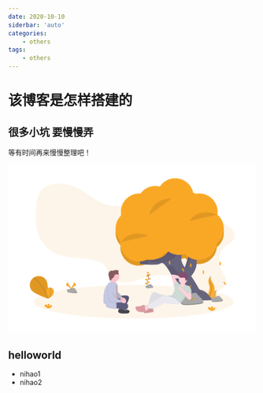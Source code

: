 ```yaml
---
date: 2020-10-10
siderbar: 'auto'
categories: 
    - others
tags: 
    - others
---
```


# 该博客是怎样搭建的

## 很多小坑 要慢慢弄
等有时间再来慢慢整理吧！

<div style="text-align:center">
    <img src="./imgs/friendship.png" alt="秋天哦" style="width: 550px">
</div>

## helloworld

- nihao1
- nihao2